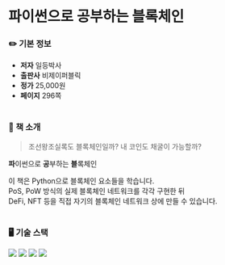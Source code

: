 # 파이썬으로 공부하는 블록체인  
### ✏️ 기본 정보
* **저자** 일등박사
* **출판사** 비제이퍼블릭
* **정가** 25,000원
* **페이지** 296쪽
<br/> <br/>
### 📖 책 소개
> 조선왕조실록도 블록체인일까? 내 코인도 채굴이 가능할까?  
  
**파**이썬으로 **공**부하는 **블**록체인  
   
이 책은 Python으로 블록체인 요소들을 학습니다.  
PoS, PoW 방식의 실제 블록체인 네트워크를 각각 구현한 뒤  
DeFi, NFT 등을 직접 자기의 블록체인 네트워크 상에 만들 수 있습니다.
<br/> <br/> 
### 🖥️ 기술 스택  
<img src="https://img.shields.io/badge/python-3776AB?style=for-the-badge&logo=python&logoColor=white"> <img src="https://img.shields.io/badge/SQLite-003B57?style=for-the-badge&logo=SQLite&logoColor=white"> <img src="https://img.shields.io/badge/flask-000000?style=for-the-badge&logo=flask&logoColor=white"> <img src="https://img.shields.io/badge/javascript-F7DF1E?style=for-the-badge&logo=javascript&logoColor=black"> 
